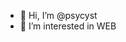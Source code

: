 - 👋 Hi, I’m @psycyst
- 👀 I’m interested in WEB


<!---
psycyst/psycyst is a ✨ special ✨ repository because its `README.md` (this file) appears on your GitHub profile.
You can click the Preview link to take a look at your changes.
--->
